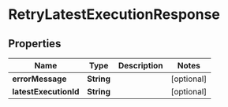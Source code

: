 # RetryLatestExecutionResponse

## Properties
Name | Type | Description | Notes
------------ | ------------- | ------------- | -------------
**errorMessage** | **String** |  |  [optional]
**latestExecutionId** | **String** |  |  [optional]
